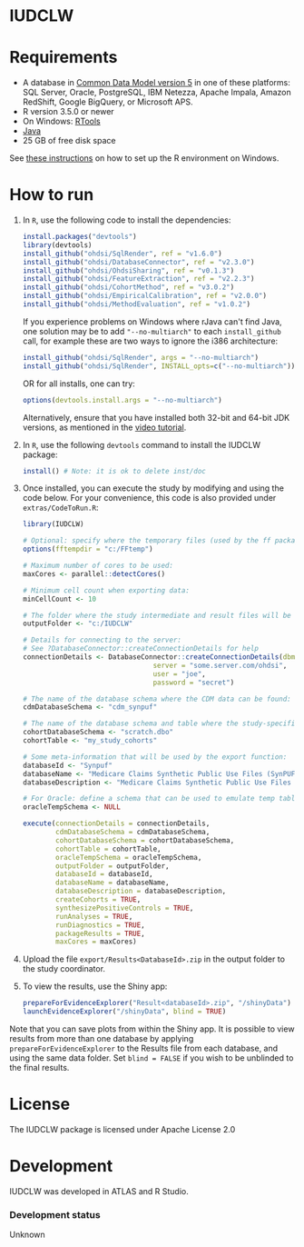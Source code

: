 IUDCLW
==============================


Requirements
============

- A database in [Common Data Model version 5](https://github.com/OHDSI/CommonDataModel) in one of these platforms: SQL Server, Oracle, PostgreSQL, IBM Netezza, Apache Impala, Amazon RedShift, Google BigQuery, or Microsoft APS.
- R version 3.5.0 or newer
- On Windows: [RTools](http://cran.r-project.org/bin/windows/Rtools/)
- [Java](http://java.com)
- 25 GB of free disk space

See [these instructions](https://ohdsi.github.io/MethodsLibrary/rSetup.html) on how to set up the R environment on Windows.

How to run
==========
1. In `R`, use the following code to install the dependencies:

	```r
	install.packages("devtools")
	library(devtools)
	install_github("ohdsi/SqlRender", ref = "v1.6.0")
	install_github("ohdsi/DatabaseConnector", ref = "v2.3.0")
	install_github("ohdsi/OhdsiSharing", ref = "v0.1.3")
	install_github("ohdsi/FeatureExtraction", ref = "v2.2.3")
	install_github("ohdsi/CohortMethod", ref = "v3.0.2")
	install_github("ohdsi/EmpiricalCalibration", ref = "v2.0.0")
	install_github("ohdsi/MethodEvaluation", ref = "v1.0.2")
	```

	If you experience problems on Windows where rJava can't find Java, one solution may be to add `"--no-multiarch"` to each `install_github` call, for example these are two ways to ignore the i386 architecture:
	
	```r
	install_github("ohdsi/SqlRender", args = "--no-multiarch")
	install_github("ohdsi/SqlRender", INSTALL_opts=c("--no-multiarch"))
	```
	
	OR for all installs, one can try:
	
	```r
	options(devtools.install.args = "--no-multiarch")
	```
	
	Alternatively, ensure that you have installed both 32-bit and 64-bit JDK versions, as mentioned in the [video tutorial](https://youtu.be/K9_0s2Rchbo).
	
2. In `R`, use the following `devtools` command to install the IUDCLW package:

	```r
	install() # Note: it is ok to delete inst/doc
	```
	
3. Once installed, you can execute the study by modifying and using the code below. For your convenience, this code is also provided under `extras/CodeToRun.R`:

	```r
	library(IUDCLW)
	
	# Optional: specify where the temporary files (used by the ff package) will be created:
	options(fftempdir = "c:/FFtemp")
	
	# Maximum number of cores to be used:
	maxCores <- parallel::detectCores()
	
	# Minimum cell count when exporting data:
	minCellCount <- 10
	
	# The folder where the study intermediate and result files will be written:
	outputFolder <- "c:/IUDCLW"
	
	# Details for connecting to the server:
	# See ?DatabaseConnector::createConnectionDetails for help
	connectionDetails <- DatabaseConnector::createConnectionDetails(dbms = "postgresql",
									server = "some.server.com/ohdsi",
									user = "joe",
									password = "secret")
	
	# The name of the database schema where the CDM data can be found:
	cdmDatabaseSchema <- "cdm_synpuf"
	
	# The name of the database schema and table where the study-specific cohorts will be instantiated:
	cohortDatabaseSchema <- "scratch.dbo"
	cohortTable <- "my_study_cohorts"
	
	# Some meta-information that will be used by the export function:
	databaseId <- "Synpuf"
	databaseName <- "Medicare Claims Synthetic Public Use Files (SynPUFs)"
	databaseDescription <- "Medicare Claims Synthetic Public Use Files (SynPUFs) were created to allow interested parties to gain familiarity using Medicare claims data while protecting beneficiary privacy. These files are intended to promote development of software and applications that utilize files in this format, train researchers on the use and complexities of Centers for Medicare and Medicaid Services (CMS) claims, and support safe data mining innovations. The SynPUFs were created by combining randomized information from multiple unique beneficiaries and changing variable values. This randomization and combining of beneficiary information ensures privacy of health information."
	
	# For Oracle: define a schema that can be used to emulate temp tables:
	oracleTempSchema <- NULL
	
	execute(connectionDetails = connectionDetails,
            cdmDatabaseSchema = cdmDatabaseSchema,
            cohortDatabaseSchema = cohortDatabaseSchema,
            cohortTable = cohortTable,
            oracleTempSchema = oracleTempSchema,
            outputFolder = outputFolder,
            databaseId = databaseId,
            databaseName = databaseName,
            databaseDescription = databaseDescription,
            createCohorts = TRUE,
            synthesizePositiveControls = TRUE,
            runAnalyses = TRUE,
            runDiagnostics = TRUE,
            packageResults = TRUE,
            maxCores = maxCores)
	```

4. Upload the file ```export/Results<DatabaseId>.zip``` in the output folder to the study coordinator.

		
5. To view the results, use the Shiny app:

	```r
	prepareForEvidenceExplorer("Result<databaseId>.zip", "/shinyData")
	launchEvidenceExplorer("/shinyData", blind = TRUE)
	```
  
  Note that you can save plots from within the Shiny app. It is possible to view results from more than one database by applying `prepareForEvidenceExplorer` to the Results file from each database, and using the same data folder. Set `blind = FALSE` if you wish to be unblinded to the final results.

License
=======
The IUDCLW package is licensed under Apache License 2.0

Development
===========
IUDCLW was developed in ATLAS and R Studio.

### Development status

Unknown
